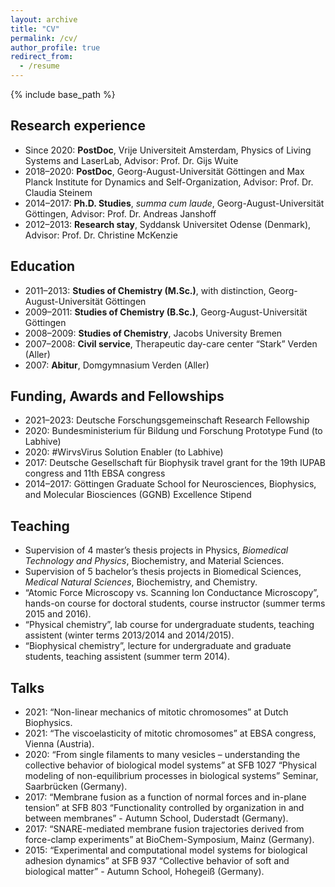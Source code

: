 ```yaml
---
layout: archive
title: "CV"
permalink: /cv/
author_profile: true
redirect_from:
  - /resume
---
```


{% include base_path %}

## Research experience

- Since 2020: **PostDoc**, Vrije Universiteit Amsterdam, Physics of Living Systems and LaserLab, Advisor: Prof. Dr. Gijs Wuite    
- 2018–2020: **PostDoc**, Georg-August-Universität Göttingen and Max Planck Institute for Dynamics and Self-Organization, Advisor: Prof. Dr. Claudia Steinem   
- 2014–2017: **Ph.D. Studies**, *summa cum laude*, Georg-August-Universität Göttingen, Advisor: Prof. Dr. Andreas Janshoff  
- 2012–2013: **Research stay**, Syddansk Universitet Odense (Denmark), Advisor: Prof. Dr. Christine McKenzie  

## Education

- 2011–2013: **Studies of Chemistry (M.Sc.)**, with distinction, Georg-August-Universität Göttingen  
- 2009–2011: **Studies of Chemistry (B.Sc.)**, Georg-August-Universität Göttingen  
- 2008–2009: **Studies of Chemistry**, Jacobs University Bremen  
- 2007–2008: **Civil service**, Therapeutic day-care center “Stark” Verden (Aller)  
- 2007: **Abitur**, Domgymnasium Verden (Aller)  
  
## Funding, Awards and Fellowships

- 2021–2023: Deutsche Forschungsgemeinschaft Research Fellowship  
- 2020: Bundesministerium für Bildung und Forschung Prototype Fund (to Labhive)  
- 2020: #WirvsVirus Solution Enabler (to Labhive)  
- 2017: Deutsche Gesellschaft für Biophysik travel grant for the 19th IUPAB congress and 11th EBSA congress  
- 2014–2017: Göttingen Graduate School for Neurosciences, Biophysics, and Molecular Biosciences (GGNB) Excellence Stipend  

## Teaching

- Supervision of 4 master’s thesis projects in Physics, *Biomedical Technology and Physics*, Biochemistry, and Material Sciences.  
- Supervision of 5 bachelor’s thesis projects in Biomedical Sciences, *Medical Natural Sciences*, Biochemistry, and Chemistry.  
- “Atomic Force Microscopy vs. Scanning Ion Conductance Microscopy”, hands-on course for doctoral students, course instructor (summer terms 2015 and 2016).  
- “Physical chemistry”, lab course for undergraduate students, teaching assistent (winter terms 2013/2014 and 2014/2015).  
- “Biophysical chemistry”, lecture for undergraduate and graduate students, teaching assistent (summer term 2014).  

## Talks

- 2021: “Non-linear mechanics of mitotic chromosomes” at Dutch Biophysics.  
- 2021: “The viscoelasticity of mitotic chromosomes” at EBSA congress, Vienna (Austria).  
- 2020: “From single filaments to many vesicles – understanding the collective behavior of biological model systems” at SFB 1027 “Physical modeling of non-equilibrium processes in biological systems” Seminar, Saarbrücken (Germany).  
- 2017: “Membrane fusion as a function of normal forces and in-plane tension” at SFB 803 “Functionality controlled by organization in and between membranes” - Autumn School, Duderstadt (Germany).  
- 2017: “SNARE-mediated membrane fusion trajectories derived from force-clamp experiments” at BioChem-Symposium, Mainz (Germany).  
- 2015: “Experimental and computational model systems for biological adhesion dynamics” at SFB 937 “Collective behavior of soft and biological matter” - Autumn School, Hohegeiß (Germany).  
